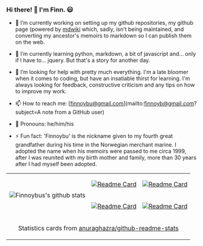 ### Hi there! 👋  I'm Finn. 😃

<!--
**finnoybu/finnoybu** is a ✨ _special_ ✨ repository because its `README.md` (this file) appears on your GitHub profile.

Here are some ideas to get you started:

- 🔭 I’m currently working ...
- 🌱 I’m currently learning ...
- 👯 I’m looking to collaborate on ...
- 🤔 I’m looking for help with ...
- 💬 Ask me about ...
- 📫 How to reach me: ...
- 😃 Pronouns: ...
- ⚡ Fun fact: ...
-->

- 🔭 I’m currently working on setting up my github repositories, my github page (powered by [mdwiki](mdwiki.info) which, sadly, isn't being maintained, and converting my ancestor's memoirs to markdown so I can publish them on the web.

- 🌱 I’m currently learning python, markdown, a bit of javascript and... only if I have to... jquery.  But that's a story for another day.

- 🤔 I’m looking for help with pretty much everything.  I'm a late bloomer when it comes to coding, but have an insatiable thirst for learning.  I'm always looking for feedback, constructive criticism and any tips on how to improve my work.

- 📫 How to reach me: [finnoybu@gmail.com](mailto:finnoyb@gmail.com?subject=A note from a GitHub user)

- 👴 Pronouns: he/him/his

- ⚡ Fun fact: 'Finnoybu' is the nickname given to my fourth great grandfather during his time in the Norwegian merchant marine.  I adopted the name when his memoirs were passed to me circa 1999, after I was reunited with my birth mother and family, more than 30 years after I had myself been adopted.

<table background-color="#FFF"><tr><td rowspan="2">

![Finnoybus's github stats](https://github-readme-stats.vercel.app/api?username=finnoybu&include_all_commits=true&show_icons=true&line_height=36)</td><td>

[![Readme Card](https://github-readme-stats.vercel.app/api/pin/?username=finnoybu&repo=finnoybu)](https://github.com/finnoybu/finnoybu)</td><td>

[![Readme Card](https://github-readme-stats.vercel.app/api/pin/?username=finnoybu&repo=finnoybu.github.io)](https://github.com/finnoybu/finnoybu.github.io)</td></tr><tr><td>

[![Readme Card](https://github-readme-stats.vercel.app/api/pin/?username=finnoybu&repo=memoirs)](https://github.com/finnoybu/memoirs)</td><td>

[![Readme Card](https://github-readme-stats.vercel.app/api/pin/?username=finnoybu&repo=dfir)](https://github.com/finnoybu/dfir)</td></tr><tr><td colspan="3" align="center">

Statistics cards from [anuraghazra/github-readme-stats](https://github.com/anuraghazra/github-readme-stats)</td></tr></table>